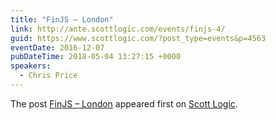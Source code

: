 ```yaml
---
title: "FinJS – London"
link: http://ante.scottlogic.com/events/finjs-4/
guid: https://www.scottlogic.com/?post_type=events&p=4563
eventDate: 2016-12-07
pubDateTime: 2018-05-04 13:27:15 +0000
speakers:
  - Chris Price
---
```


<p>The post <a rel="nofollow" href="http://ante.scottlogic.com/events/finjs-4/">FinJS &#8211; London</a> appeared first on <a rel="nofollow" href="http://ante.scottlogic.com">Scott Logic</a>.</p>